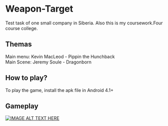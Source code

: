 # Weapon-Target 
Test task of one small company in Siberia. Also this is my coursework.Four course college.
## Themas
Main menu: Kevin MacLeod - Pippin the Hunchback <br>
Main Scene: Jeremy Soule - Dragonborn

## How to play?
To play the game, install the apk file in Android 4.1+

## Gameplay
[![IMAGE ALT TEXT HERE](https://img.youtube.com/vi/bHL-Of8_cV4E/0.jpg)](https://youtu.be/bHL-Of8_cV4)
